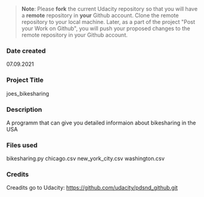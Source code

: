 >**Note**: Please **fork** the current Udacity repository so that you will have a **remote** repository in **your** Github account. Clone the remote repository to your local machine. Later, as a part of the project "Post your Work on Github", you will push your proposed changes to the remote repository in your Github account.

### Date created
07.09.2021

### Project Title
joes_bikesharing

### Description
A programm that can give you detailed informaion about bikesharing in the USA

### Files used
bikesharing.py
chicago.csv
new_york_city.csv
washington.csv

### Credits
Creadits go to Udacity: https://github.com/udacity/pdsnd_github.git
